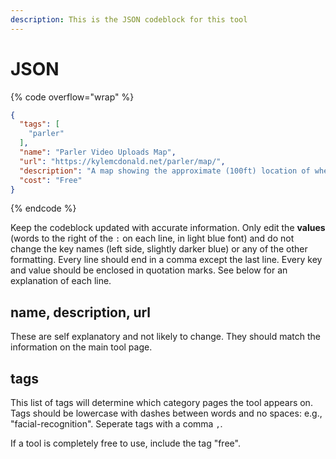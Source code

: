 ```yaml
---
description: This is the JSON codeblock for this tool
---
```


# JSON

{% code overflow="wrap" %}
```json
{
  "tags": [
    "parler"
  ],
  "name": "Parler Video Uploads Map",
  "url": "https://kylemcdonald.net/parler/map/",
  "description": "A map showing the approximate (100ft) location of where Parler videos have been uploaded.",
  "cost": "Free"
}
```
{% endcode %}

Keep the codeblock updated with accurate information. Only edit the **values** (words to the right of the `:` on each line, in light blue font) and do not change the key names (left side, slightly darker blue) or any of the other formatting. Every line should end in a comma except the last line. Every key and value should be enclosed in quotation marks. See below for an explanation of each line.&#x20;

## name, description, url

These are self explanatory and not likely to change. They should match the information on the main tool page.

## tags

This list of tags will determine which category pages the tool appears on. Tags should be lowercase with dashes between words and no spaces: e.g., "facial-recognition". Seperate tags with a comma `,`.

If a tool is completely free to use, include the tag "free".

